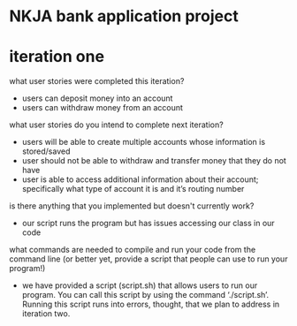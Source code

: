 # NKJA bank application project

# iteration one

what user stories were completed this iteration?
- users can deposit money into an account 
- users can withdraw money from an account

what user stories do you intend to complete next iteration?
- users will be able to create multiple accounts whose information is stored/saved
- user should not be able to withdraw and transfer money that they do not have
- user is able to access additional information about their account; specifically what type of account it is and it’s routing number 

is there anything that you implemented but doesn't currently work?
- our script runs the program but has issues accessing our class in our code

what commands are needed to compile and run your code from the command line (or better yet, provide a script that people can use to run your program!)
- we have provided a script (script.sh) that allows users to run our program. You can call this script by using the command ‘./script.sh’. Running this script runs into errors, thought, that we plan to address in iteration two.

